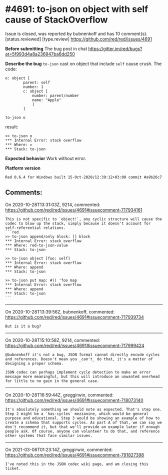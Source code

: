 
#4691: to-json on object with self cause of StackOverflow
================================================================================
Issue is closed, was reported by bubnenkoff and has 10 comment(s).
[status.reviewed] [type.review]
<https://github.com/red/red/issues/4691>

**Before submitting**
The bug post in chat https://gitter.im/red/bugs?at=5f993d4a8a236947ba6dd250

**Describe the bug**
`to-json`  cast on object that include `self` cause crush. The code:
```
o: object [
        parent: self 
        number: 1 
        c: object [
            number: parent/number 
            name: "Apple"
            ]
        ]

to-json o
```
result:
```
>> to-json o
*** Internal Error: stack overflow
*** Where: =
*** Stack: to-json
```

**Expected behavior**
Work without error.

**Platform version**
```
Red 0.6.4 for Windows built 15-Oct-2020/12:39:12+03:00 commit #a9b26c7
```



Comments:
--------------------------------------------------------------------------------

On 2020-10-28T13:31:03Z, 9214, commented:
<https://github.com/red/red/issues/4691#issuecomment-717934161>

    This is not specific to `object!`, any cyclic structure will cause the codec to blow up the stack, simply because it doesn't account for self-referential relations.
    ```red
    >> to-json append/only block: [] block
    *** Internal Error: stack overflow
    *** Where: red-to-json-value
    *** Stack: to-json  
    
    >> to-json object [foo: self]
    *** Internal Error: stack overflow
    *** Where: append
    *** Stack: to-json 
    
    >> to-json put map: #() 'foo map
    *** Internal Error: stack overflow
    *** Where: append
    *** Stack: to-json  
    ```

--------------------------------------------------------------------------------

On 2020-10-28T13:39:56Z, bubnenkoff, commented:
<https://github.com/red/red/issues/4691#issuecomment-717939734>

    But is it a bug?

--------------------------------------------------------------------------------

On 2020-10-28T15:10:58Z, 9214, commented:
<https://github.com/red/red/issues/4691#issuecomment-717999424>

    @bubnenkoff it's not a bug, JSON format cannot directly encode cycles and references. Doesn't mean you _can't_ do that, it's a matter of designing a proper schema.
    
    JSON codec can perhaps implement cycle detection to make an error message more meaningful, but this will introduce an unwanted overhead for little to no gain in the general case.

--------------------------------------------------------------------------------

On 2020-10-28T16:59:44Z, greggirwin, commented:
<https://github.com/red/red/issues/4691#issuecomment-718073140>

    It's absolutely something we should note as expected. That's step one. Step 2 might be a `has-cycles` mezzanine, which would be general purpose and educational. Step 3 would be showing an example of how to create a schema that supports cycles. As part A of that, we can say we don't recommend it, but that we'll provide an example later if enough people ask. Of course, anyone can volunteer to do that, and reference other systems that face similar issues.

--------------------------------------------------------------------------------

On 2021-03-06T01:23:14Z, greggirwin, commented:
<https://github.com/red/red/issues/4691#issuecomment-791827398>

    I've noted this in the JSON codec wiki page, and am closing this ticket. 

